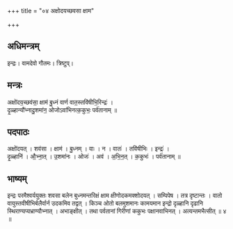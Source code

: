 +++
title = "०४ अक्षोदयच्छवसा क्षाम"

+++
## अधिमन्त्रम्
इन्द्रः। वामदेवो गौतमः। त्रिष्टुप्।

## मन्त्रः
अक्षो॑दय॒च्छव॑सा॒ क्षाम॑ बु॒ध्नं वार्ण वात॒स्तवि॑षीभि॒रिन्द्रः॑ ।  
दृ॒ळ्हान्यौ॑भ्नादु॒शमा॑न॒ ओजोऽवा॑भिनत्क॒कुभः॒ पर्व॑तानाम् ॥

## पदपाठः
अक्षो॑दयत् । शव॑सा । क्षाम॑ । बु॒ध्नम् । वाः । न । वातः॑ । तवि॑षीभिः । इन्द्रः॑ ।  
दृ॒ळ्हानि॑ । औ॒भ्ना॒त् । उ॒शमा॑नः । ओजः॑ । अव॑ । अ॒भि॒न॒त् । क॒कुभः॑ । पर्व॑तानाम् ॥

## भाष्यम्
इन्द्रः परमैश्वर्ययुक्तः शवसा बलेन बुध्नमन्तरिक्षं क्षाम क्षीणोदकमक्शोदयत् । सम्पिपेष । तत्र दृष्टान्तः । वातो वायुस्तवीषीभिर्बलैर्वार्न उदकमिव तद्वत् । किञ्च ओतो बलमुशमानः कामयमान इन्द्रो दृळ्हानि दृढानि स्थिराण्यप्यभ्राण्यौभ्नात् । अभाङ्क्षीत् । तथा पर्वतानां गिरीणां ककुभः पक्षानवाभिनत् । अत्यन्तमभैत्सीत् ॥ ४ ॥